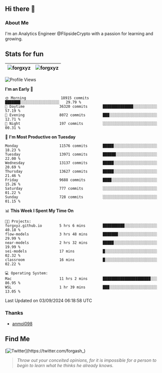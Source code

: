 ## Hi there 👋

### About Me

I'm an Analytics Engineer @FlipsideCrypto with a passion for learning and growing.
  
## Stats for fun

| <img align="center" src="https://github-readme-streak-stats.herokuapp.com/?user=forgxyz&theme=tokyonight" alt="forgxyz" /> | <img align="center" src="https://github-readme-stats.vercel.app/api?username=forgxyz&theme=tokyonight&show_icons=true" alt="forgxyz" /> |
| ------------- |------------- |


<!--START_SECTION:waka-->
![Profile Views](http://img.shields.io/badge/Profile%20Views-11-blue)

**I'm an Early 🐤** 

```text
🌞 Morning                18915 commits       ███████░░░░░░░░░░░░░░░░░░   29.79 % 
🌆 Daytime                36320 commits       ██████████████░░░░░░░░░░░   57.19 % 
🌃 Evening                8072 commits        ███░░░░░░░░░░░░░░░░░░░░░░   12.71 % 
🌙 Night                  197 commits         ░░░░░░░░░░░░░░░░░░░░░░░░░   00.31 % 
```
📅 **I'm Most Productive on Tuesday** 

```text
Monday                   11576 commits       █████░░░░░░░░░░░░░░░░░░░░   18.23 % 
Tuesday                  13971 commits       ██████░░░░░░░░░░░░░░░░░░░   22.00 % 
Wednesday                13137 commits       █████░░░░░░░░░░░░░░░░░░░░   20.69 % 
Thursday                 13627 commits       █████░░░░░░░░░░░░░░░░░░░░   21.46 % 
Friday                   9688 commits        ████░░░░░░░░░░░░░░░░░░░░░   15.26 % 
Saturday                 777 commits         ░░░░░░░░░░░░░░░░░░░░░░░░░   01.22 % 
Sunday                   728 commits         ░░░░░░░░░░░░░░░░░░░░░░░░░   01.15 % 
```


📊 **This Week I Spent My Time On** 

```text
🐱‍💻 Projects: 
forgxyz.github.io        5 hrs 6 mins        ██████████░░░░░░░░░░░░░░░   40.18 % 
flow-models              3 hrs 48 mins       ███████░░░░░░░░░░░░░░░░░░   29.99 % 
near-models              2 hrs 32 mins       █████░░░░░░░░░░░░░░░░░░░░   19.99 % 
sei-models               17 mins             █░░░░░░░░░░░░░░░░░░░░░░░░   02.32 % 
classroom                16 mins             █░░░░░░░░░░░░░░░░░░░░░░░░   02.22 % 

💻 Operating System: 
Mac                      11 hrs 2 mins       ██████████████████████░░░   86.95 % 
WSL                      1 hr 39 mins        ███░░░░░░░░░░░░░░░░░░░░░░   13.05 % 
```


 Last Updated on 03/09/2024 06:18:58 UTC
<!--END_SECTION:waka-->

### Thanks
 - [anmol098](https://github.com/anmol098/waka-readme-stats/)
  
## Find Me
[![Twitter](https://img.shields.io/twitter/url/https/twitter.com/forgash_.svg?style=social&label=Follow%20%40forgash_)](https://twitter.com/forgash_)


> *Throw out your conceited opinions, for it is impossible for a person to begin to learn what he thinks he already knows.* 
